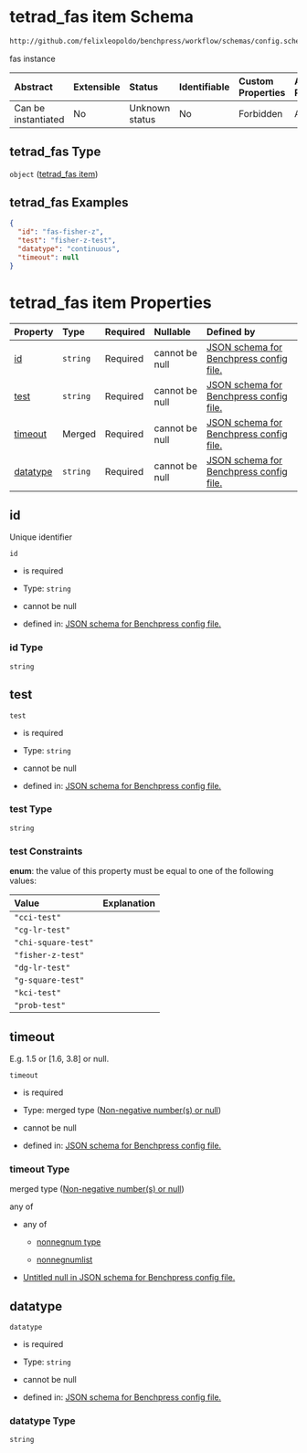 # tetrad_fas item Schema

```txt
http://github.com/felixleopoldo/benchpress/workflow/schemas/config.schema.json#/definitions/tetrad_fas
```

fas instance

| Abstract            | Extensible | Status         | Identifiable | Custom Properties | Additional Properties | Access Restrictions | Defined In                                                       |
| :------------------ | :--------- | :------------- | :----------- | :---------------- | :-------------------- | :------------------ | :--------------------------------------------------------------- |
| Can be instantiated | No         | Unknown status | No           | Forbidden         | Allowed               | none                | [config.schema.json*](config.schema.json "open original schema") |

## tetrad_fas Type

`object` ([tetrad_fas item](config-definitions-tetrad_fas-item.md))

## tetrad_fas Examples

```json
{
  "id": "fas-fisher-z",
  "test": "fisher-z-test",
  "datatype": "continuous",
  "timeout": null
}
```

# tetrad_fas item Properties

| Property              | Type     | Required | Nullable       | Defined by                                                                                                                                                                                                                        |
| :-------------------- | :------- | :------- | :------------- | :-------------------------------------------------------------------------------------------------------------------------------------------------------------------------------------------------------------------------------- |
| [id](#id)             | `string` | Required | cannot be null | [JSON schema for Benchpress config file.](config-definitions-tetrad_fas-item-properties-id.md "http://github.com/felixleopoldo/benchpress/workflow/schemas/config.schema.json#/definitions/tetrad_fas/properties/id")             |
| [test](#test)         | `string` | Required | cannot be null | [JSON schema for Benchpress config file.](config-definitions-tetrad_fas-item-properties-test.md "http://github.com/felixleopoldo/benchpress/workflow/schemas/config.schema.json#/definitions/tetrad_fas/properties/test")         |
| [timeout](#timeout)   | Merged   | Required | cannot be null | [JSON schema for Benchpress config file.](config-definitions-non-negative-numbers-or-null.md "http://github.com/felixleopoldo/benchpress/workflow/schemas/config.schema.json#/definitions/tetrad_fas/properties/timeout")         |
| [datatype](#datatype) | `string` | Required | cannot be null | [JSON schema for Benchpress config file.](config-definitions-tetrad_fas-item-properties-datatype.md "http://github.com/felixleopoldo/benchpress/workflow/schemas/config.schema.json#/definitions/tetrad_fas/properties/datatype") |

## id

Unique identifier

`id`

*   is required

*   Type: `string`

*   cannot be null

*   defined in: [JSON schema for Benchpress config file.](config-definitions-tetrad_fas-item-properties-id.md "http://github.com/felixleopoldo/benchpress/workflow/schemas/config.schema.json#/definitions/tetrad_fas/properties/id")

### id Type

`string`

## test



`test`

*   is required

*   Type: `string`

*   cannot be null

*   defined in: [JSON schema for Benchpress config file.](config-definitions-tetrad_fas-item-properties-test.md "http://github.com/felixleopoldo/benchpress/workflow/schemas/config.schema.json#/definitions/tetrad_fas/properties/test")

### test Type

`string`

### test Constraints

**enum**: the value of this property must be equal to one of the following values:

| Value               | Explanation |
| :------------------ | :---------- |
| `"cci-test"`        |             |
| `"cg-lr-test"`      |             |
| `"chi-square-test"` |             |
| `"fisher-z-test"`   |             |
| `"dg-lr-test"`      |             |
| `"g-square-test"`   |             |
| `"kci-test"`        |             |
| `"prob-test"`       |             |

## timeout

E.g. 1.5 or \[1.6, 3.8] or null.

`timeout`

*   is required

*   Type: merged type ([Non-negative number(s) or null](config-definitions-non-negative-numbers-or-null.md))

*   cannot be null

*   defined in: [JSON schema for Benchpress config file.](config-definitions-non-negative-numbers-or-null.md "http://github.com/felixleopoldo/benchpress/workflow/schemas/config.schema.json#/definitions/tetrad_fas/properties/timeout")

### timeout Type

merged type ([Non-negative number(s) or null](config-definitions-non-negative-numbers-or-null.md))

any of

*   any of

    *   [nonnegnum type](config-definitions-nonnegnum-type.md "check type definition")

    *   [nonnegnumlist](config-definitions-nonnegnumlist.md "check type definition")

*   [Untitled null in JSON schema for Benchpress config file.](config-definitions-non-negative-numbers-or-null-anyof-1.md "check type definition")

## datatype



`datatype`

*   is required

*   Type: `string`

*   cannot be null

*   defined in: [JSON schema for Benchpress config file.](config-definitions-tetrad_fas-item-properties-datatype.md "http://github.com/felixleopoldo/benchpress/workflow/schemas/config.schema.json#/definitions/tetrad_fas/properties/datatype")

### datatype Type

`string`
